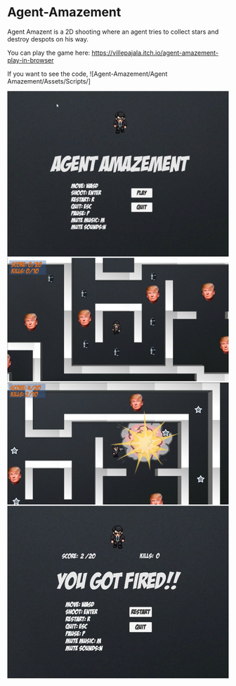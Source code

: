 # Agent-Amazement
Agent Amazent is a 2D shooting where an agent tries to collect stars and destroy despots on his way.

You can play the game here: https://villepajala.itch.io/agent-amazement-play-in-browser <br>

If you want to see the code, ![Agent-Amazement/Agent Amazement/Assets/Scripts/]

![](Agent%20Amazement/Images/Agent%20Amazement.png)
![](Agent%20Amazement/Images/Agent%20Amazement2.png)
![](Agent%20Amazement/Images/Agent%20Amazement%203jpg.jpg)
![](Agent%20Amazement/Images/Agent%20Amazement%204.jpg)
